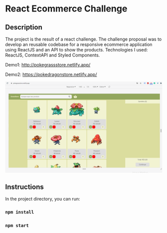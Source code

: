 # React Ecommerce Challenge

## Description

The project is the result of a react challenge. The challenge proposal was to develop an reusable codebase for a responsive ecommerce application using ReactJS and an API to show the products. Technologies I used:
ReactJS, ContextAPI and Styled Components.

Demo1: http://pokegrassstore.netlify.app/

Demo2: https://pokedragonstore.netlify.app/

![](pokestore.gif)

## Instructions

In the project directory, you can run:

### `npm install`

### `npm start`
